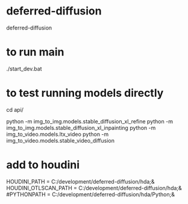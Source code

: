 # deferred-diffusion

deferred-diffusion

# to run main

./start_dev.bat

# to test running models directly

cd api/

python -m img_to_img.models.stable_diffusion_xl_refine
python -m img_to_img.models.stable_diffusion_xl_inpainting
python -m img_to_video.models.ltx_video
python -m img_to_video.models.stable_video_diffusion

# add to houdini

HOUDINI_PATH = C:/development/deferred-diffusion/hda;&
HOUDINI_OTLSCAN_PATH = C:/development/deferred-diffusion/hda;&
#PYTHONPATH = C:/development/deferred-diffusion/hda/Python;&
